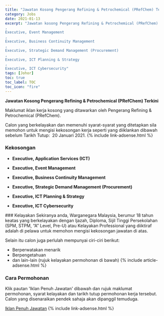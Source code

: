 ```yaml
---
title: "Jawatan Kosong Pengerang Refining & Petrochemical (PRefChem) Terkini" 
category: Jobs 
date: 2021-01-13 
excerpt: "Jawatan kosong Pengerang Refining & Petrochemical (PRefChem) terkini untuk kekosongan Executive, Application Services (ICT)
,
Executive, Event Management
,
Executive, Business Continuity Management
,
Executive, Strategic Demand Management (Procurement)
,
Executive, ICT Planning & Strategy
,
Executive, ICT Cybersecurity" 
tags: [Johor] 
toc: true 
toc_label: TOC 
toc_icon: "fire" 
--- 
```


**Jawatan Kosong Pengerang Refining & Petrochemical (PRefChem) Terkini**

Maklumat iklan kerja kosong yang ditawarkan oleh Pengerang Refining & Petrochemical (PRefChem). 

Calon yang berkelayakan dan memenuhi syarat-syarat yang ditetapkan sila memohon untuk mengisi kekosongan kerja seperti yang diiklankan dibawah sebelum Tarikh Tutup:  20 Januari 2021. 
{% include link-adsense.html %} 
### Kekosongan 
<ul>
<li>
<p><strong>Executive, Application Services (ICT)</strong></p>
</li>
<li>
<p><strong>Executive, Event Management</strong></p>
</li>
<li>
<p><strong>Executive, Business Continuity Management</strong></p>
</li>
<li>
<p><strong>Executive, Strategic Demand Management (Procurement)</strong></p>
</li>
<li>
<p><strong>Executive, ICT Planning &amp; Strategy</strong></p>
</li>
<li>
<p><strong>Executive, ICT Cybersecurity</strong></p>
</li>
</ul> 
### Kelayakan 
Sekiranya anda, Warganegara Malaysia, berumur 18 tahun keatas yang berkelayakan dengan Ijazah, Diploma, Sijil Tinggi Persekolahan (SPM, STPM, “A” Level, Pre-U) atau Kelayakan Professional yang diiktiraf adalah di pelawa untuk memohon mengisi kekosongan jawatan di atas.

Selain itu calon juga perlulah mempunyai ciri-ciri berikut:
- Berperwatakan menarik
- Berpengetahuan
- dan lain-lain (rujuk kelayakan permohonan di bawah) 
{% include article-adsense.html %} 
### Cara Permohonan 
Klik pautan 'Iklan Penuh Jawatan' dibawah dan rujuk maklumat permohonan, syarat kelayakan dan tarikh tutup permohonan kerja tersebut.
Calon yang disenaraikan pendek sahaja akan dipanggil temuduga.

<a href="https://www.jobstreet.com.my/en/job-search/jobs-at-pengerang-refining-petrochemical-prefchem/?createdAt=3d" class="btn btn--info" target="_blank" rel="nofollow noopenner">Iklan Penuh Jawatan</a> 
{% include link-adsense.html %} 